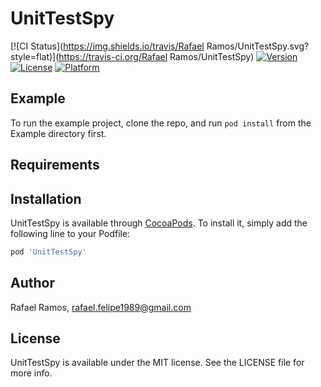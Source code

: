 # UnitTestSpy

[![CI Status](https://img.shields.io/travis/Rafael Ramos/UnitTestSpy.svg?style=flat)](https://travis-ci.org/Rafael Ramos/UnitTestSpy)
[![Version](https://img.shields.io/cocoapods/v/UnitTestSpy.svg?style=flat)](https://cocoapods.org/pods/UnitTestSpy)
[![License](https://img.shields.io/cocoapods/l/UnitTestSpy.svg?style=flat)](https://cocoapods.org/pods/UnitTestSpy)
[![Platform](https://img.shields.io/cocoapods/p/UnitTestSpy.svg?style=flat)](https://cocoapods.org/pods/UnitTestSpy)

## Example

To run the example project, clone the repo, and run `pod install` from the Example directory first.

## Requirements

## Installation

UnitTestSpy is available through [CocoaPods](https://cocoapods.org). To install
it, simply add the following line to your Podfile:

```ruby
pod 'UnitTestSpy'
```

## Author

Rafael Ramos, rafael.felipe1989@gmail.com

## License

UnitTestSpy is available under the MIT license. See the LICENSE file for more info.
